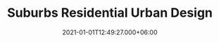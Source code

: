 ---
title: Suburbs Residential Urban Design
date: 2021-01-01T12:49:27.000+06:00
thumbnail: images/project_suburbs/thumb.png
service: Design, Modeling, Rendering
# Client: Damascus University
shortDescription: I designed a residential building project located in a suburban area where families have a tradition of living together even after their children are married. To accommodate the changing times, I designed houses with separated floors that still felt like one house per family. The design included space for animals and parking, as well as a sustainable design approach that considered the environment. The result is a functional and modern residential building that honors the traditional values of the community.
challenge: Lorem ipsum dolor sit amet, consetetur sadipscing elitr, sed diam nonumy
  eirmod tempor invidunt ut labore et dolore magna aliquyam erat, sed diam voluptua
  vero eos et accusam et justo duo dolores et ea rebum. Stet clita kasd gubergren.
solution: Lorem ipsum dolor sit amet, consetetur sadipscing elitr, sed diam nonumy
  eirmod tempor invidunt ut labore et dolore magna aliquyam erat, sed diam voluptua
  vero eos et accusam et justo duo dolores et ea rebum. Stet clita kasd gubergren.
slideShowImages: [images/project1/1.jpg,images/project1/2.jpg,images/project1/3.jpg,images/project1/3.jpg,images/project1/3.jpg]
showChallenge: "false"
showSolution: "false"
showChallengeAndSolution: "false"

---